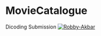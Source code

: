# MovieCatalogue
Dicoding Submission
[![Robby-Akbar](https://circleci.com/gh/Robby-Akbar/MovieCatalogue.svg?style=svg)](https://circleci.com/gh/Robby-Akbar/MovieCatalogue)
